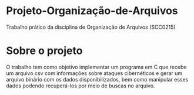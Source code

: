 # Projeto-Organização-de-Arquivos
Trabalho prático da disciplina de Organização de Arquivos (SCC0215)
# Sobre o projeto
O trabalho tem como objetivo implementar um programa em C que recebe um arquivo csv com informações sobre ataques cibernéticos e gerar um arquivo binário com os dados disponibilizados, bem como manipular esses dados podendo recuperá-los por meio de buscas no arquivo.
